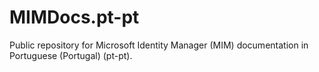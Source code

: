 # MIMDocs.pt-pt
Public repository for Microsoft Identity Manager (MIM) documentation in Portuguese (Portugal) (pt-pt).
